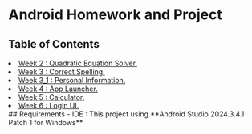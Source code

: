 # Android Homework and Project

<h2 id="table-of-contents"> Table of Contents</h2>
  <li><a href="https://github.com/VietBinhNe/Android/tree/main/Week2_QuadraticEquationSolver">Week 2 : Quadratic Equation Solver.</a></li>

  <li><a href="https://github.com/VietBinhNe/Android/tree/main/Week3_CorrectSpelling">Week 3 : Correct Spelling.</a></li>
  
  <li><a href="https://github.com/VietBinhNe/Android/tree/main/Week3_1_Personal_Information">Week 3_1 : Personal Information.</a></li>

  <li><a href="https://github.com/VietBinhNe/Android/tree/main/Week4_LaunchApp">Week 4 : App Launcher.</a></li>

  <li><a href="https://github.com/VietBinhNe/Android/tree/main/Week5_Calculator">Week 5 : Calculator.</a></li>

  <li><a href="https://github.com/VietBinhNe/Android/tree/main/Week6_LoginUI">Week 6 : Login UI.</a></li>
## Requirements
- IDE : This project using **Android Studio 2024.3.4.1 Patch 1 for Windows**
